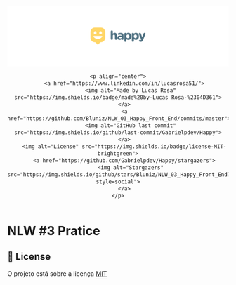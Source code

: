 <header align="center">
  <img src=".github/assets/logo-happy.png" align="center">

    <p align="center">
        <a href="https://www.linkedin.com/in/lucasrosa51/">
            <img alt="Made by Lucas Rosa" src="https://img.shields.io/badge/made%20by-Lucas Rosa-%2304D361">
        </a>
        <a href="https://github.com/Bluniz/NLW_03_Happy_Front_End/commits/master">
            <img alt="GitHub last commit" src="https://img.shields.io/github/last-commit/Gabrielpdev/Happy">
        </a>
        <img alt="License" src="https://img.shields.io/badge/license-MIT-brightgreen">
        <a href="https://github.com/Gabrielpdev/Happy/stargazers">
            <img alt="Stargazers" src="https://img.shields.io/github/stars/Bluniz/NLW_03_Happy_Front_End?style=social">
        </a>
    </p>

</header>

# NLW #3 Pratice

## 📜 License

O projeto está sobre a licença [MIT](./LICENSE)
